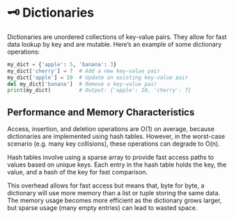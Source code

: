 # 🗝️ Dictionaries

Dictionaries are unordered collections of key-value pairs. They allow for fast data lookup by key and are mutable. Here’s an example of some dictionary operations:

```python
my_dict = {'apple': 5, 'banana': 3}
my_dict['cherry'] = 7  # Add a new key-value pair
my_dict['apple'] = 10  # Update an existing key-value pair
del my_dict['banana']  # Remove a key-value pair
print(my_dict)         # Output: {'apple': 10, 'cherry': 7}
```

## Performance and Memory Characteristics

Access, insertion, and deletion operations are O(1) on average, because dictionaries are implemented using hash tables.
However, in the worst-case scenario (e.g. many key collisions), these operations can degrade to O(n).

Hash tables involve using a sparse array to provide fast access paths to values based on unique keys. Each entry in the hash table holds the key, the value, and a hash of the key for fast comparison.

This overhead allows for fast access but means that, byte for byte, a dictionary will use more memory than a list or tuple storing the same data. The memory usage becomes more efficient as the dictionary grows larger, but sparse usage (many empty entries) can lead to wasted space.

